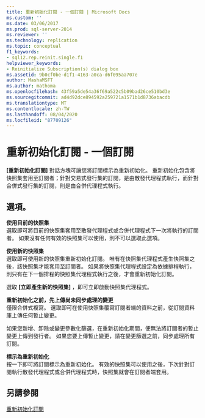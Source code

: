 ```yaml
---
title: 重新初始化訂閱 - 一個訂閱 | Microsoft Docs
ms.custom: ''
ms.date: 03/06/2017
ms.prod: sql-server-2014
ms.reviewer: ''
ms.technology: replication
ms.topic: conceptual
f1_keywords:
- sql12.rep.reinit.single.f1
helpviewer_keywords:
- Reinitialize Subscription(s) dialog box
ms.assetid: 9b0cf0be-d1f1-4163-a0ca-d6f095aa707e
author: MashaMSFT
ms.author: mathoma
ms.openlocfilehash: 43f59a5de54a36f69a522c5b09bad26ce510bd3e
ms.sourcegitcommit: ad4d92dce894592a259721a1571b1d8736abacdb
ms.translationtype: MT
ms.contentlocale: zh-TW
ms.lasthandoff: 08/04/2020
ms.locfileid: "87709126"
---
```

# <a name="reinitialize-subscriptions---one-subscription"></a>重新初始化訂閱 - 一個訂閱
  **[重新初始化訂閱]** 對話方塊可讓您將訂閱標示為重新初始化。 重新初始化包含將快照集套用至訂閱者；針對交易式發行集的訂閱，是由散發代理程式執行，而針對合併式發行集的訂閱，則是由合併代理程式執行。  
  
## <a name="options"></a>選項。  
 **使用目前的快照集**  
 選取即可將目前的快照集套用至散發代理程式或合併代理程式下一次將執行的訂閱者。 如果沒有任何有效的快照集可以使用，則不可以選取此選項。  
  
 **使用新的快照集**  
 選取即可使用新的快照集重新初始化訂閱。 唯有在快照集代理程式產生快照集之後，該快照集才能套用至訂閱者。 如果將快照集代理程式設定為依據排程執行，則只有在下一個排程的快照集代理程式執行之後，才會重新初始化訂閱。  
  
 選取 **[立即產生新的快照集]** ，即可立即啟動快照集代理程式。  
  
 **重新初始化之前，先上傳尚未同步處理的變更**  
 僅限合併式複寫。 選取即可在使用快照集覆寫訂閱者端的資料之前，從訂閱資料庫上傳任何暫止變更。  
  
 如果您新增、卸除或變更參數化篩選，在重新初始化期間，便無法將訂閱者的暫止變更上傳到發行者。 如果您要上傳暫止變更，請在變更篩選之前，同步處理所有訂閱。  
  
 **標示為重新初始化**  
 按一下即可將訂閱標示為重新初始化。 有效的快照集可以使用之後，下次針對訂閱執行散發代理程式或合併代理程式時，快照集就會在訂閱者端套用。  
  
## <a name="see-also"></a>另請參閱  
 [重新初始化訂閱](reinitialize-subscriptions.md)  
  
  

